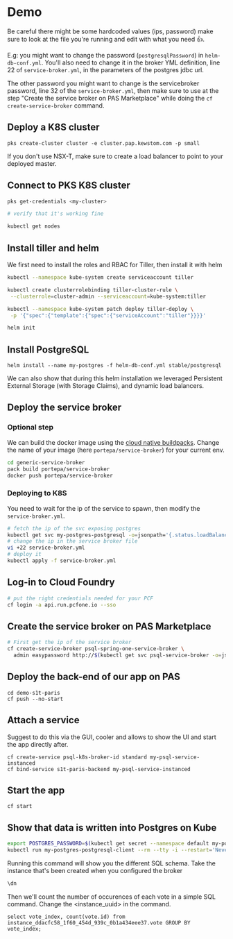# Demo

Be careful there might be some hardcoded values (ips, password) make sure to look at the file you're running and edit with what you need 👍.

E.g: you might want to change the password (`postgresqlPassword`) in `helm-db-conf.yml`. You'll also need to change it in the broker YML definition, line 22 of `service-broker.yml`, in the parameters of the postgres jdbc url.

The other password you might want to change is the servicebroker password, line 32 of the `service-broker.yml`, then make sure to use at the step "Create the service broker on PAS Marketplace" while doing the `cf create-service-broker` command.

## Deploy a K8S cluster

```
pks create-cluster cluster -e cluster.pap.kewstom.com -p small
```

If you don't use NSX-T, make sure to create a load balancer to point to your deployed master.

## Connect to PKS K8S cluster 

```sh
pks get-credentials <my-cluster>

# verify that it's working fine

kubectl get nodes
```

## Install tiller and helm

We first need to install the roles and RBAC for Tiller, then install it with helm

```sh
kubectl --namespace kube-system create serviceaccount tiller

kubectl create clusterrolebinding tiller-cluster-rule \
 --clusterrole=cluster-admin --serviceaccount=kube-system:tiller

kubectl --namespace kube-system patch deploy tiller-deploy \
 -p '{"spec":{"template":{"spec":{"serviceAccount":"tiller"}}}}' 

helm init
```

## Install PostgreSQL

```
helm install --name my-postgres -f helm-db-conf.yml stable/postgresql
```

We can also show that during this helm installation we leveraged Persistent External Storage (with Storage Claims), and dynamic load balancers.

## Deploy the service broker

### Optional step

We can build the docker image using the [cloud native buildpacks](buildpacks.io). Change the name of your image (here `portepa/service-broker`) for your current env.

```sh
cd generic-service-broker
pack build portepa/service-broker
docker push portepa/service-broker
```

### Deploying to K8S

You need to wait for the ip of the service to spawn, then modify the `service-broker.yml`.

```sh
# fetch the ip of the svc exposing postgres
kubectl get svc my-postgres-postgresql -o=jsonpath='{.status.loadBalancer.ingress[0].ip}'
# change the ip in the service broker file
vi +22 service-broker.yml
# deploy it
kubectl apply -f service-broker.yml
```

## Log-in to Cloud Foundry

```sh
# put the right credentials needed for your PCF
cf login -a api.run.pcfone.io --sso
```

## Create the service broker on PAS Marketplace

```sh
# First get the ip of the service broker
cf create-service-broker psql-spring-one-service-broker \
  admin easypassword http://$(kubectl get svc psql-service-broker -o=jsonpath='{.status.loadBalancer.ingress[0].ip}') --space-scoped
```

## Deploy the back-end of our app on PAS

```
cd demo-s1t-paris
cf push --no-start
```

## Attach a service

Suggest to do this via the GUI, cooler and allows to show the UI and start the app directly after.

```
cf create-service psql-k8s-broker-id standard my-psql-service-instanced
cf bind-service s1t-paris-backend my-psql-service-instanced
```

## Start the app

```
cf start
```

## Show that data is written into Postgres on Kube

```sh
export POSTGRES_PASSWORD=$(kubectl get secret --namespace default my-postgres-postgresql -o jsonpath="{.data.postgresql-password}" | base64 --decode)
kubectl run my-postgres-postgresql-client --rm --tty -i --restart='Never' --namespace default --image docker.io/bitnami/postgresql:10.7.0 --env="PGPASSWORD=$POSTGRES_PASSWORD" --command -- psql --host my-postgres-postgresql -U postgres -d mydb
```

Running this command will show you the different SQL schema. Take the instance that's been created when you configured the broker

```sql
\dn
```

Then we'll count the number of occurences of each vote in a simple SQL command. Change the <instance_uuid> in the command.


```
select vote_index, count(vote.id) from instance_ddacfc58_1f60_454d_939c_0b1a434eee37.vote GROUP BY vote_index;
```
